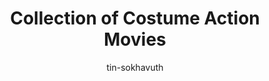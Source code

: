 ---
title: Collection of Costume Action Movies
categories: ['Chinese']
thumb: 'https://img.youtube.com/vi/V2C3o_f_Hjw/maxresdefault.jpg'
pudate: 2024-06-05T21:26:35
videos: 2024-06-05-21-25-21
author: tin-sokhavuth
---